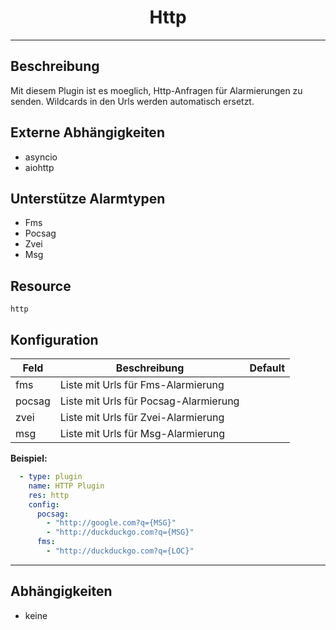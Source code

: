 # <center>Http</center> 
---

## Beschreibung
Mit diesem Plugin ist es moeglich, Http-Anfragen für Alarmierungen zu senden.
Wildcards in den Urls werden automatisch ersetzt.

## Externe Abhängigkeiten
- asyncio
- aiohttp

## Unterstütze Alarmtypen
- Fms
- Pocsag
- Zvei
- Msg

## Resource
`http`

## Konfiguration

|Feld|Beschreibung|Default|
|----|------------|-------|
|fms|Liste mit Urls für Fms-Alarmierung||
|pocsag|Liste mit Urls für Pocsag-Alarmierung||
|zvei|Liste mit Urls für Zvei-Alarmierung||
|msg|Liste mit Urls für Msg-Alarmierung||

**Beispiel:**
```yaml
  - type: plugin
    name: HTTP Plugin
    res: http
    config:
      pocsag:
        - "http://google.com?q={MSG}"
        - "http://duckduckgo.com?q={MSG}"
      fms:
        - "http://duckduckgo.com?q={LOC}"
```

---
## Abhängigkeiten

- keine
